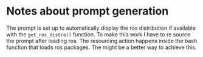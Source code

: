 # Notes about prompt generation

The prompt is set up to automatically display the ros distribution if available with the `get_ros_distro()` function. To make this work I have to re source the prompt after loading ros. The resourcing action happens inside the bash function that loads ros packages. The might be a better way to achieve this.
 

